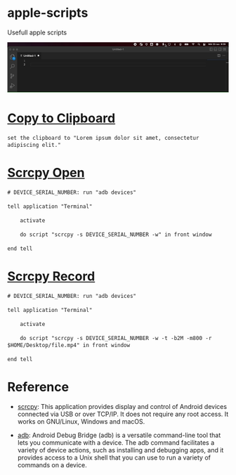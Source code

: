 # apple-scripts
Usefull apple scripts

![Usefull apple scripts](/assets/apple-script.gif "How to run it")


# [Copy to Clipboard](/Copy%20to%20Clipboard.scpt)
```applescript
set the clipboard to "Lorem ipsum dolor sit amet, consectetur adipiscing elit."
```

# [Scrcpy Open](/Scrcpy%20Open.scpt)
```applescript
# DEVICE_SERIAL_NUMBER: run "adb devices"

tell application "Terminal"
	
	activate
	
	do script "scrcpy -s DEVICE_SERIAL_NUMBER -w" in front window
	
end tell
```

# [Scrcpy Record](/Scrcpy%20Record.scpt)
```applescript
# DEVICE_SERIAL_NUMBER: run "adb devices"

tell application "Terminal"
	
	activate
	
	do script "scrcpy -s DEVICE_SERIAL_NUMBER -w -t -b2M -m800 -r $HOME/Desktop/file.mp4" in front window
	
end tell
```

# Reference

* [scrcpy](https://github.com/Genymobile/scrcpy): This application provides display and control of Android devices connected via USB or over TCP/IP. It does not require any root access. It works on GNU/Linux, Windows and macOS.

* [adb](https://developer.android.com/studio/command-line/adb?gclid=CjwKCAiApvebBhAvEiwAe7mHSJI_Rq0EAaJ8aZyt--E7Wsnxb7-9idbgKLZTP0qne0Eo2bzGzRnR4hoCXe4QAvD_BwE&gclsrc=aw.ds): Android Debug Bridge (adb) is a versatile command-line tool that lets you communicate with a device. The adb command facilitates a variety of device actions, such as installing and debugging apps, and it provides access to a Unix shell that you can use to run a variety of commands on a device.